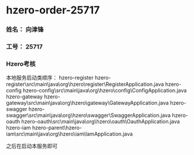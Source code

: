 # hzero-order-25717
### 姓名： 向津锋
### 工号： 25717
### Hzero考核

本地服务启动类顺序：
         hzero-register hzero-register\src\main\java\org\hzero\register\RegisterApplication.java
         hzero-config   hzero-config\src\main\java\org\hzero\config\ConfigApplication.java
         hzero-gateway  hzero-gateway\src\main\java\org\hzero\gateway\GatewayApplication.java
         hzero-swagger  hzero-swagger\src\main\java\org\hzero\swagger\SwaggerApplication.java
         hzero-oauth    hzero-oauth\src\main\java\org\hzero\oauth\OauthApplication.java
         hzero-iam      hzero-parent\hzero-iam\src\main\java\org\hzero\iam\IamApplication.java
         
之后在启动本服务即可
